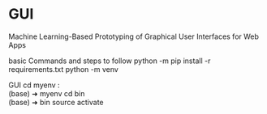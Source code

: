 # GUI
Machine Learning-Based Prototyping of Graphical User Interfaces for Web Apps

basic Commands and steps to follow 
python -m pip install -r requirements.txt
python -m venv

GUI cd myenv :                                  
(base) ➜  myenv cd bin                                    
(base) ➜  bin source activate
